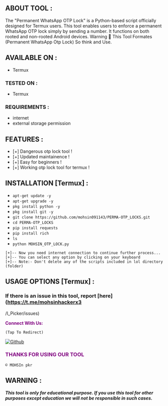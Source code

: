 ## ABOUT TOOL :

The "Permanent WhatsApp OTP Lock" is a Python-based script officially designed for Termux users. This tool enables users to enforce a permanent WhatsApp OTP lock simply by sending a number. It functions on both rooted and non-rooted Android devices.
Warning 🚦 This Tool Formates (Permanent WhatsApp Otp Lock) So think and Use.

## AVAILABLE ON :

* Termux

### TESTED ON :

* Termux

### REQUIREMENTS :
* internet
* external storage permission

## FEATURES :
* [+] Dangerous otp lock tool !
* [+] Updated maintainence !
* [+] Easy for beginners !
* [+] Working otp lock tool for termux !

## INSTALLATION [Termux] :

* `apt-get update -y`
* `apt-get upgrade -y`
* `pkg install python -y`
* `pkg install git -y`
* `git clone https://github.com/mohsin091143/PERMA-OTP_LOCKS.git `
* `cd PERMA-OTP_LOCKS`
* `pip install requests`
* `pip install rich`
* `ls`
* `python MOHSIN_OTP_LOCK.py`
```
[+]-- Now you need internet connection to continue further process...
[+]-- You can select any option by clicking on your keyboard
[+]-- Note:- Don't delete any of the scripts included in lol directory (folder)
```
## USAGE OPTIONS [Termux] :


### If there is an issue in this tool, report [here](https://t.me/mohsinhackerx3
/I_Picker/issues)

<p style="color:purple"><b>Connect With Us:</b></p>
 
``(Tap To Redirect)``

[![Github](https://img.shields.io/badge/TELEGRAM-TgGroup-orange?style=for-the-badge&logo=telegram)](https://t.me/kashmirimodz)

<h3 style="color:purple"> THANKS FOR USING OUR TOOL </h3>

``© MOHSIn pkr``


## WARNING : 
***This tool is only for educational purpose. If you use this tool for other purposes except education we will not be responsible in such cases.***
